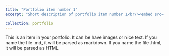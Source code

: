 ```yaml
---
title: "Portfolio item number 1"
excerpt: "Short description of portfolio item number 1<br/><embed src='/images/abc.pdf' width="500" height="375"  type="application/pdf">"

collection: portfolio
---
```



This is an item in your portfolio. It can be have images or nice text. If you name the file .md, it will be parsed as markdown. If you name the file .html, it will be parsed as HTML. 
